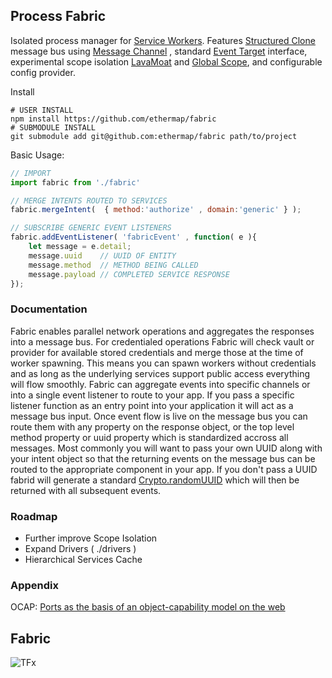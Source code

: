 ## Process Fabric
Isolated process manager for [Service Workers](https://developer.mozilla.org/en-US/docs/Web/API/Service_Worker_API). Features [Structured Clone](https://developer.mozilla.org/en-US/docs/Web/API/Web_Workers_API/Structured_clone_algorithm) message bus using [Message Channel](https://developer.mozilla.org/en-US/docs/Web/API/MessageChannel) , standard [Event Target](https://developer.mozilla.org/en-US/docs/Web/API/EventTarget) interface, experimental scope isolation [LavaMoat](https://github.com/LavaMoat/LavaMoat) and [Global Scope](https://developer.mozilla.org/en-US/docs/Web/API/WorkerGlobalScope), and configurable config provider. 


Install
```shell
# USER INSTALL
npm install https://github.com/ethermap/fabric
# SUBMODULE INSTALL
git submodule add git@github.com:ethermap/fabric path/to/project
```

Basic Usage: 

```javascript
// IMPORT 
import fabric from './fabric' 

// MERGE INTENTS ROUTED TO SERVICES
fabric.mergeIntent(  { method:'authorize' , domain:'generic' } );

// SUBSCRIBE GENERIC EVENT LISTENERS
fabric.addEventListener( 'fabricEvent' , function( e ){
    let message = e.detail;
    message.uuid    // UUID OF ENTITY 
    message.method  // METHOD BEING CALLED 
    message.payload // COMPLETED SERVICE RESPONSE
});                        
```

### Documentation
Fabric enables parallel network operations and aggregates the responses into a message bus. For credentialed operations Fabric will check vault or provider for available stored credentials and merge those at the time of worker spawning. This means you can spawn workers without credentials and as long as the underlying services support public access everything will flow smoothly. Fabric can aggregate events into specific channels or into a single event listener to route to your app. If you pass a specific listener function as an entry point into your application it will act as a message bus input. Once event flow is live on the message bus you can route them with any property on the response object, or the top level method property or uuid property which is standardized accross all messages. Most commonly you will want to pass your own UUID along with your intent object so that the returning events on the message bus can be routed to the appropriate component in your app. If you don't pass a UUID fabrid will generate a standard [Crypto.randomUUID](https://developer.mozilla.org/en-US/docs/Web/API/Crypto/randomUUID) which will then be returned with all subsequent events. 

### Roadmap 
- Further improve Scope Isolation
- Expand Drivers ( ./drivers ) 
- Hierarchical Services Cache 

### Appendix
OCAP: [Ports as the basis of an object-capability model on the web](https://html.spec.whatwg.org/multipage/web-messaging.html#ports-as-the-basis-of-an-object-capability-model-on-the-web)



## Fabric 
![TFx](https://raw.githubusercontent.com/psytron/fabric/main/meta/tfx.jpg)
